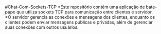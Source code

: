 #Chat-Com-Sockets-TCP
*Este repositório contém uma aplicação de bate-papo que utiliza sockets TCP para comunicação entre clientes e servidor. 
*O servidor gerencia as conexões e mensagens dos clientes, enquanto os clientes podem enviar mensagens públicas e privadas, além de gerenciar suas conexões com outros usuários.
